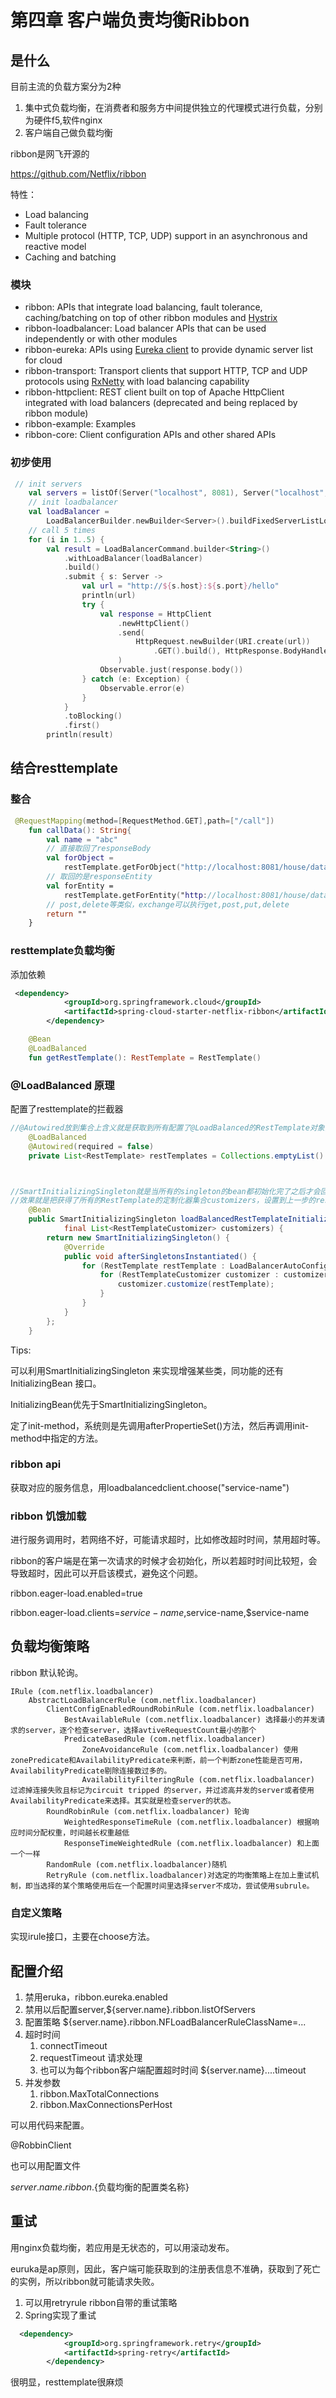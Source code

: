 #  第四章 客户端负责均衡Ribbon

## 是什么

目前主流的负载方案分为2种

1. 集中式负载均衡，在消费者和服务方中间提供独立的代理模式进行负载，分别为硬件f5,软件nginx
2. 客户端自己做负载均衡

ribbon是网飞开源的

https://github.com/Netflix/ribbon

特性：

- Load balancing
- Fault tolerance
- Multiple protocol (HTTP, TCP, UDP) support in an asynchronous and reactive model
- Caching and batching

### 模块

- ribbon: APIs that integrate load balancing, fault tolerance, caching/batching on top of other ribbon modules and [Hystrix](https://github.com/netflix/hystrix)
- ribbon-loadbalancer: Load balancer APIs that can be used independently or with other modules
- ribbon-eureka: APIs using [Eureka client](https://github.com/netflix/eureka) to provide dynamic server list for cloud
- ribbon-transport: Transport clients that support HTTP, TCP and UDP protocols using [RxNetty](https://github.com/netflix/rxnetty) with load balancing capability
- ribbon-httpclient: REST client built on top of Apache HttpClient integrated with load balancers (deprecated and being replaced by ribbon module)
- ribbon-example: Examples
- ribbon-core: Client configuration APIs and other shared APIs

### 初步使用

```kotlin
 // init servers
    val servers = listOf(Server("localhost", 8081), Server("localhost", 8083))
    // init loadbalancer
    val loadBalancer =
        LoadBalancerBuilder.newBuilder<Server>().buildFixedServerListLoadBalancer(servers)
    // call 5 times
    for (i in 1..5) {
        val result = LoadBalancerCommand.builder<String>()
            .withLoadBalancer(loadBalancer)
            .build()
            .submit { s: Server ->
                val url = "http://${s.host}:${s.port}/hello"
                println(url)
                try {
                    val response = HttpClient
                        .newHttpClient()
                        .send(
                            HttpRequest.newBuilder(URI.create(url))
                                .GET().build(), HttpResponse.BodyHandlers.ofString()
                        )
                    Observable.just(response.body())
                } catch (e: Exception) {
                    Observable.error(e)
                }
            }
            .toBlocking()
            .first()
        println(result)
```

## 结合resttemplate

### 整合

```kotlin
 @RequestMapping(method=[RequestMethod.GET],path=["/call"])
    fun callData(): String{
        val name = "abc"
        // 直接取回了responseBody
        val forObject =
            restTemplate.getForObject("http://localhost:8081/house/data?name=${name}", HouseInfo::class.java)
        // 取回的是responseEntity
        val forEntity =
            restTemplate.getForEntity("http://localhost:8081/house/data?name=${name}", HouseInfo::class.java)
        // post,delete等类似，exchange可以执行get,post,put,delete
        return ""
    }
```

### resttemplate负载均衡

添加依赖

```xml
 <dependency>
            <groupId>org.springframework.cloud</groupId>
            <artifactId>spring-cloud-starter-netflix-ribbon</artifactId>
        </dependency>
```



```kotlin
  	@Bean
    @LoadBalanced
    fun getRestTemplate(): RestTemplate = RestTemplate()
```

### @LoadBalanced 原理

配置了resttemplate的拦截器

```java
//@Autowired放到集合上含义就是获取到所有配置了@LoadBalanced的RestTemplate对象实例。
	@LoadBalanced
	@Autowired(required = false)
	private List<RestTemplate> restTemplates = Collections.emptyList()



//SmartInitializingSingleton就是当所有的singleton的bean都初始化完了之后才会回调这个接口。不过要注意是 4.1 之后才出现的接口。
//效果就是把获得了所有的RestTemplate的定制化器集合customizers，设置到上一步的restTemplates集合中的每个RestTemplate里面
	@Bean
	public SmartInitializingSingleton loadBalancedRestTemplateInitializer(
			final List<RestTemplateCustomizer> customizers) {
		return new SmartInitializingSingleton() {
			@Override
			public void afterSingletonsInstantiated() {
				for (RestTemplate restTemplate : LoadBalancerAutoConfiguration.this.restTemplates) {
					for (RestTemplateCustomizer customizer : customizers) {
						customizer.customize(restTemplate);
					}
				}
			}
		};
	}

```

Tips:

可以利用SmartInitializingSingleton 来实现增强某些类，同功能的还有InitializingBean 接口。

InitializingBean优先于SmartInitializingSingleton。

定了init-method，系统则是先调用afterPropertieSet()方法，然后再调用init-method中指定的方法。

### ribbon api

获取对应的服务信息，用loadbalancedclient.choose("service-name")

### ribbon 饥饿加载

进行服务调用时，若网络不好，可能请求超时，比如修改超时时间，禁用超时等。

ribbon的客户端是在第一次请求的时候才会初始化，所以若超时时间比较短，会导致超时，因此可以开启该模式，避免这个问题。

ribbon.eager-load.enabled=true

ribbon.eager-load.clients=$service-name,$service-name,$service-name

## 负载均衡策略

ribbon 默认轮询。

```
IRule (com.netflix.loadbalancer)
	AbstractLoadBalancerRule (com.netflix.loadbalancer)
		ClientConfigEnabledRoundRobinRule (com.netflix.loadbalancer)
			BestAvailableRule (com.netflix.loadbalancer) 选择最小的并发请求的server，逐个检查server，选择avtiveRequestCount最小的那个
			PredicateBasedRule (com.netflix.loadbalancer)
				ZoneAvoidanceRule (com.netflix.loadbalancer) 使用zonePredicate和AvailabilityPredicate来判断，前一个判断zone性能是否可用，AvailabilityPredicate剔除连接数过多的。
				AvailabilityFilteringRule (com.netflix.loadbalancer) 过滤掉连接失败且标记为circuit tripped 的server，并过滤高并发的server或者使用AvailabilityPredicate来选择。其实就是检查server的状态。
		RoundRobinRule (com.netflix.loadbalancer) 轮询
			WeightedResponseTimeRule (com.netflix.loadbalancer) 根据响应时间分配权重，时间越长权重越低
			ResponseTimeWeightedRule (com.netflix.loadbalancer) 和上面一个一样
		RandomRule (com.netflix.loadbalancer)随机
		RetryRule (com.netflix.loadbalancer)对选定的均衡策略上在加上重试机制，即当选择的某个策略使用后在一个配置时间里选择server不成功，尝试使用subrule。

```

### 自定义策略

实现irule接口，主要在choose方法。

## 配置介绍

1. 禁用eruka，ribbon.eureka.enabled
2. 禁用以后配置server,${server.name}.ribbon.listOfServers
3. 配置策略 ${server.name}.ribbon.NFLoadBalancerRuleClassName=...
4. 超时时间 
   1. connectTimeout
   2. requestTimeout 请求处理
   3. 也可以为每个ribbon客户端配置超时时间 ${server.name}....timeout
5. 并发参数
   1. ribbon.MaxTotalConnections
   2. ribbon.MaxConnectionsPerHost

可以用代码来配置。

@RobbinClient

也可以用配置文件

${server.name}.ribbon.${负载均衡的配置类名称}

## 重试

用nginx负载均衡，若应用是无状态的，可以用滚动发布。

euruka是ap原则，因此，客户端可能获取到的注册表信息不准确，获取到了死亡的实例，所以ribbon就可能请求失败。

1. 可以用retryrule ribbon自带的重试策略
2. Spring实现了重试

```xml
  <dependency>
            <groupId>org.springframework.retry</groupId>
            <artifactId>spring-retry</artifactId>
        </dependency>
```



很明显，resttemplate很麻烦